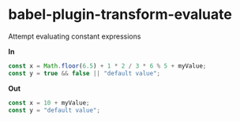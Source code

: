 # babel-plugin-transform-evaluate

Attempt evaluating constant expressions

**In**

```js
const x = Math.floor(6.5) + 1 * 2 / 3 * 6 % 5 + myValue;
const y = true && false || "default value";
```

**Out**

```js
const x = 10 + myValue;
const y = "default value";
```
